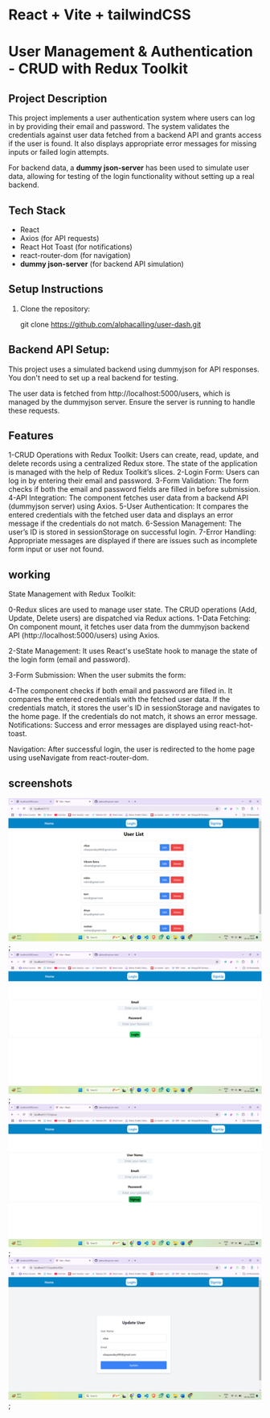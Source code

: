 # React + Vite + tailwindCSS

# User Management & Authentication - CRUD with Redux Toolkit

## Project Description
This project implements a user authentication system where users can log in by providing their email and password. The system validates the credentials against user data fetched from a backend API and grants access if the user is found. It also displays appropriate error messages for missing inputs or failed login attempts.

For backend data, a **dummy json-server**  has been used to simulate user data, allowing for testing of the login functionality without setting up a real backend.

## Tech Stack
- React
- Axios (for API requests)
- React Hot Toast (for notifications)
- react-router-dom (for navigation)
- **dummy json-server** (for backend API simulation)

## Setup Instructions

1. Clone the repository:

   git clone https://github.com/alphacalling/user-dash.git

## Backend API Setup:

This project uses a simulated backend using dummyjson for API responses. You don't need to set up a real backend for testing.

The user data is fetched from http://localhost:5000/users, which is managed by the dummyjson server. Ensure the server is running to handle these requests.

## Features
1-CRUD Operations with Redux Toolkit:
Users can create, read, update, and delete records using a centralized Redux store. The state of the application is managed with the help of Redux Toolkit’s slices.
2-Login Form: Users can log in by entering their email and password.
3-Form Validation: The form checks if both the email and password fields are filled in before submission.
4-API Integration: The component fetches user data from a backend API (dummyjson server) using Axios.
5-User Authentication: It compares the entered credentials with the fetched user data and displays an error message if the credentials do not match.
6-Session Management: The user’s ID is stored in sessionStorage on successful login.
7-Error Handling: Appropriate messages are displayed if there are issues such as incomplete form input or user not found.


## working 

State Management with Redux Toolkit:

0-Redux slices are used to manage user state. The CRUD operations (Add, Update, Delete users) are dispatched via Redux actions.
1-Data Fetching: On component mount, it fetches user data from the dummyjson backend API (http://localhost:5000/users) using Axios.

2-State Management: It uses React's useState hook to manage the state of the login form (email and password).

3-Form Submission: When the user submits the form:

4-The component checks if both email and password are filled in.
It compares the entered credentials with the fetched user data.
If the credentials match, it stores the user's ID in sessionStorage and navigates to the home page.
If the credentials do not match, it shows an error message.
Notifications: Success and error messages are displayed using react-hot-toast.

Navigation: After successful login, the user is redirected to the home page using useNavigate from react-router-dom.

## screenshots
![Alt text](assets/Screenshot%20(125).png);
![Alt text](assets/Screenshot%20(126).png);
![Alt text](assets/Screenshot%20(127).png);
![Alt text](assets/Screenshot%20(128).png);